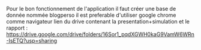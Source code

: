 Pour le bon fonctionnement de l'application il faut créer une base de donnée nommée blogperso 
il est preferable d'utiliser google chrome comme navigateur 
lien du drive contenant la presentation+simulation et le rapport : https://drive.google.com/drive/folders/16Sor1_pqdXGWH0kaG9VamW6WRn-IsETQ?usp=sharing
